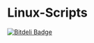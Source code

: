 Linux-Scripts
=============


[![Bitdeli Badge](https://d2weczhvl823v0.cloudfront.net/rameshraithatha/linux-scripts/trend.png)](https://bitdeli.com/free "Bitdeli Badge")
